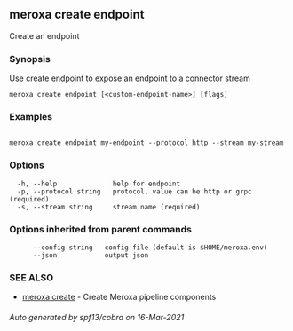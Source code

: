 ## meroxa create endpoint

Create an endpoint

### Synopsis

Use create endpoint to expose an endpoint to a connector stream

```
meroxa create endpoint [<custom-endpoint-name>] [flags]
```

### Examples

```

meroxa create endpoint my-endpoint --protocol http --stream my-stream
```

### Options

```
  -h, --help              help for endpoint
  -p, --protocol string   protocol, value can be http or grpc (required)
  -s, --stream string     stream name (required)
```

### Options inherited from parent commands

```
      --config string   config file (default is $HOME/meroxa.env)
      --json            output json
```

### SEE ALSO

* [meroxa create](meroxa_create.md)	 - Create Meroxa pipeline components

###### Auto generated by spf13/cobra on 16-Mar-2021
